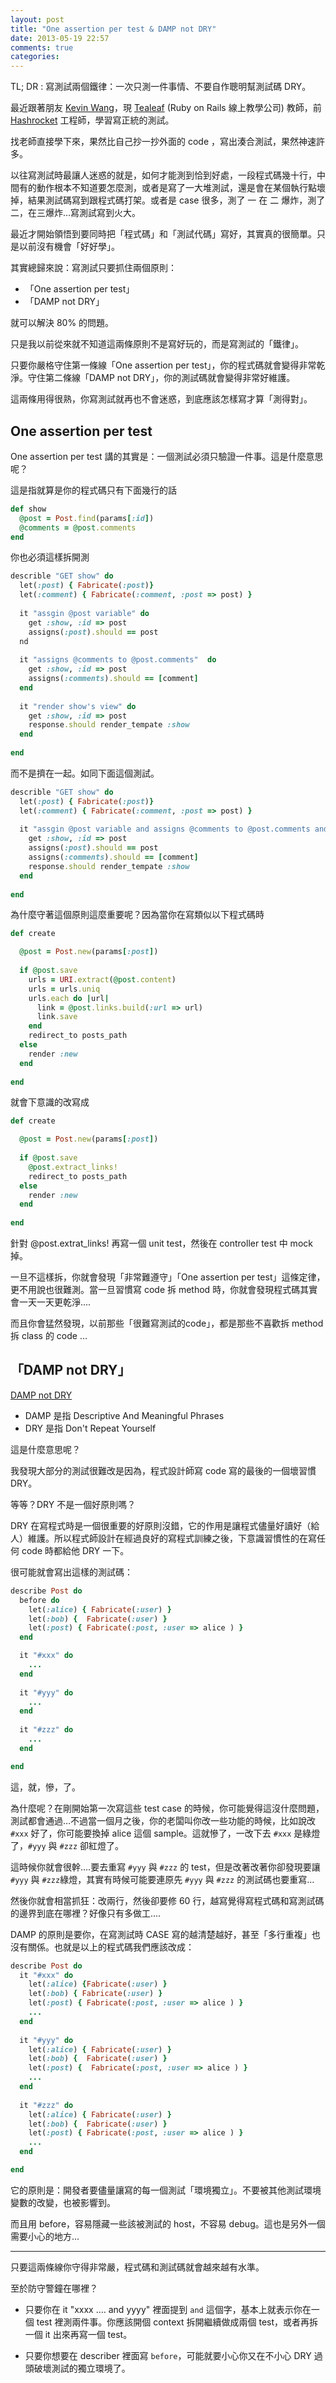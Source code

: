 ```yaml
---
layout: post
title: "One assertion per test & DAMP not DRY"
date: 2013-05-19 22:57
comments: true
categories: 
---
```


TL; DR : 寫測試兩個鐵律：一次只測一件事情、不要自作聰明幫測試碼 DRY。

最近跟著朋友 [Kevin Wang](http://twitter.com/knwang)，現 [Tealeaf](http://teahleaf.com) (Ruby on Rails 線上教學公司) 教師，前 [Hashrocket](http://hashrocket.com) 工程師，學習寫正統的測試。

找老師直接學下來，果然比自己抄一抄外面的 code ，寫出湊合測試，果然神速許多。

以往寫測試時最讓人迷惑的就是，如何才能測到恰到好處，一段程式碼幾十行，中間有的動作根本不知道要怎麼測，或者是寫了一大堆測試，還是會在某個執行點壞掉，結果測試碼寫到跟程式碼打架。或者是 case 很多，測了 一 在 二 爆炸，測了二，在三爆炸…寫測試寫到火大。

最近才開始領悟到要同時把「程式碼」和「測試代碼」寫好，其實真的很簡單。只是以前沒有機會「好好學」。

其實總歸來說：寫測試只要抓住兩個原則：

* 「One assertion per test」
* 「DAMP not DRY」

就可以解決 80% 的問題。

只是我以前從來就不知道這兩條原則不是寫好玩的，而是寫測試的「鐵律」。

只要你嚴格守住第一條線「One assertion per test」，你的程式碼就會變得非常乾淨。守住第二條線「DAMP not DRY」，你的測試碼就會變得非常好維護。

這兩條用得很熟，你寫測試就再也不會迷惑，到底應該怎樣寫才算「測得對」。

## One assertion per test

One assertion per test 講的其實是：一個測試必須只驗證一件事。這是什麼意思呢？

這是指就算是你的程式碼只有下面幾行的話

``` ruby
def show
  @post = Post.find(params[:id])
  @comments = @post.comments 
end
```

你也必須這樣拆開測

``` ruby
describle "GET show" do 
  let(:post) { Fabricate(:post)} 
  let(:comment) { Fabricate(:comment, :post => post) } 
  
  it "assgin @post variable" do 
    get :show, :id => post
    assigns(:post).should == post
  nd
  
  it "assigns @comments to @post.comments"  do 
    get :show, :id => post
    assigns(:comments).should == [comment]
  end
  
  it "render show's view" do 
    get :show, :id => post
    response.should render_tempate :show
  end
  
end
```

而不是擠在一起。如同下面這個測試。

``` ruby
describle "GET show" do 
  let(:post) { Fabricate(:post)} 
  let(:comment) { Fabricate(:comment, :post => post) } 
  
  it "assgin @post variable and assigns @comments to @post.comments and render show's view " do 
    get :show, :id => post
    assigns(:post).should == post
    assigns(:comments).should == [comment]
    response.should render_tempate :show
  end
  
end
```

為什麼守著這個原則這麼重要呢？因為當你在寫類似以下程式碼時

``` ruby
def create

  @post = Post.new(params[:post])
  
  if @post.save
    urls = URI.extract(@post.content)
    urls = urls.uniq 
    urls.each do |url|
      link = @post.links.build(:url => url)
      link.save
    end
    redirect_to posts_path
  else
    render :new
  end
      
end
```

就會下意識的改寫成

``` ruby
def create

  @post = Post.new(params[:post])
  
  if @post.save
    @post.extract_links!
    redirect_to posts_path
  else
    render :new
  end
      
end
```

針對 @post.extrat_links! 再寫一個 unit test，然後在 controller test 中 mock 掉。

一旦不這樣拆，你就會發現「非常難遵守」「One assertion per test」這條定律，更不用說也很難測。當一旦習慣寫 code 拆 method 時，你就會發現程式碼其實會一天一天更乾淨....

而且你會猛然發現，以前那些「很難寫測試的code」，都是那些不喜歡拆 method 拆 class 的 code …


## 「DAMP not DRY」

[DAMP not DRY](http://stackoverflow.com/questions/6453235/what-does-damp-not-dry-mean-when-talking-about-unit-tests)

* DAMP 是指 Descriptive And Meaningful Phrases
* DRY 是指 Don't Repeat Yourself

這是什麼意思呢？

我發現大部分的測試很難改是因為，程式設計師寫 code 寫的最後的一個壞習慣 DRY。

等等？DRY 不是一個好原則嗎？

DRY 在寫程式時是一個很重要的好原則沒錯，它的作用是讓程式儘量好讀好（給人）維護。所以程式師設計在經過良好的寫程式訓練之後，下意識習慣性的在寫任何 code 時都給他 DRY 一下。

很可能就會寫出這樣的測試碼：

``` ruby
describe Post do 
  before do 
    let(:alice) { Fabricate(:user) } 
    let(:bob) {  Fabricate(:user) } 
    let(:post) { Fabricate(:post, :user => alice ) }    
  end

  it "#xxx" do 
    ...
  end
  
  it "#yyy" do 
    ...
  end
  
  it "#zzz" do 
    ...
  end

end
```

這，就，慘，了。

為什麼呢？在剛開始第一次寫這些 test case 的時候，你可能覺得這沒什麼問題，測試都會通過…不過當一個月之後，你的老闆叫你改一些功能的時候，比如說改 `#xxx` 好了，你可能要換掉 alice 這個 sample。這就慘了，一改下去 `#xxx` 是綠燈了，`#yyy` 與 `#zzz` 卻紅燈了。

這時候你就會很幹....要去重寫 `#yyy` 與 `#zzz` 的 test，但是改著改著你卻發現要讓 `#yyy` 與 `#zzz`綠燈，其實有時候可能要連原先 `#yyy` 與 `#zzz` 的測試碼也要重寫…

然後你就會相當抓狂：改兩行，然後卻要修 60 行，越寫覺得寫程式碼和寫測試碼的邊界到底在哪裡？好像只有多做工....

DAMP 的原則是要你，在寫測試時 CASE 寫的越清楚越好，甚至「多行重複」也沒有關係。也就是以上的程式碼我們應該改成：


``` ruby
describe Post do 
  it "#xxx" do 
    let(:alice) {Fabricate(:user) } 
    let(:bob) { Fabricate(:user) } 
    let(:post) { Fabricate(:post, :user => alice ) }    
    ...
  end
  
  it "#yyy" do 
    let(:alice) { Fabricate(:user) } 
    let(:bob) {  Fabricate(:user) } 
    let(:post) {  Fabricate(:post, :user => alice ) }  
    ...
  end
  
  it "#zzz" do 
    let(:alice) { Fabricate(:user) } 
    let(:bob) {  Fabricate(:user) } 
    let(:post) { Fabricate(:post, :user => alice ) }    
    ...
  end

end
```

它的原則是：開發者要儘量讓寫的每一個測試「環境獨立」。不要被其他測試環境變數的改變，也被影響到。

而且用 before，容易隱藏一些該被測試的 host，不容易 debug。這也是另外一個需要小心的地方...


<hr>

只要這兩條線你守得非常嚴，程式碼和測試碼就會越來越有水準。

至於防守警鐘在哪裡？

* 只要你在 it "xxxx …. and yyyy" 裡面提到 `and` 這個字，基本上就表示你在一個 test 裡測兩件事。你應該開個 context 拆開繼續做成兩個 test，或者再拆一個 it 出來再寫一個 test。

* 只要你想要在 describer 裡面寫 `before`，可能就要小心你又在不小心 DRY 過頭破壞測試的獨立環境了。









